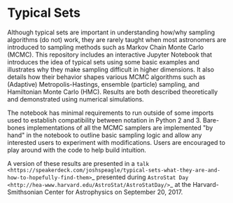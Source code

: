 Typical Sets
============

Although typical sets are important in understanding how/why sampling
algorithms (do not) work, they are rarely taught when most astronomers are
introduced to sampling methods such as Markov Chain Monte Carlo (MCMC).
This repository includes an interactive Jupyter Notebook that introduces
the idea of typical sets using some basic examples and illustrates why they
make sampling difficult in higher dimensions. It also details how their
behavior shapes various MCMC algorithms such as (Adaptive)
Metropolis-Hastings, ensemble (particle) sampling, and Hamiltonian Monte
Carlo (HMC). Results are both described theoretically and demonstrated using
numerical simulations.

The notebook has minimal requirements to run outside of some imports
used to establish compatibility between notation in Python 2 and 3. Bare-bones
implementations of all the MCMC samplers are implemented "by hand" in the
notebook to outline basic sampling logic and allow any interested users to
experiment with modifications. Users are encouraged to play around with the
code to help build intuition.

A version of these results are presented in a `talk <https://speakerdeck.com/joshspeagle/typical-sets-what-they-are-and-how-to-hopefully-find-them>`_ presented during `AstroStat Day <http://hea-www.harvard.edu/AstroStat/AstroStatDay/>`_ at the Harvard-Smithsonian Center for Astrophysics on September 20, 2017.